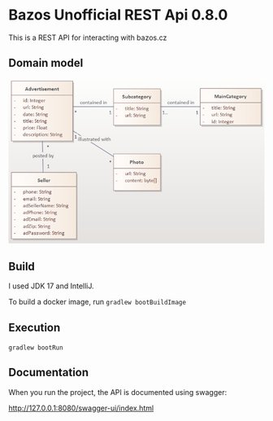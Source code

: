 # Bazos Unofficial REST Api 0.8.0
This is a REST API for interacting with bazos.cz

## Domain model
![image](domain_model.png)

## Build
I used JDK 17 and IntelliJ.

To build a docker image, run
```gradlew bootBuildImage```

## Execution
```gradlew bootRun```

## Documentation
When you run the project, the API is documented using swagger:

http://127.0.0.1:8080/swagger-ui/index.html
